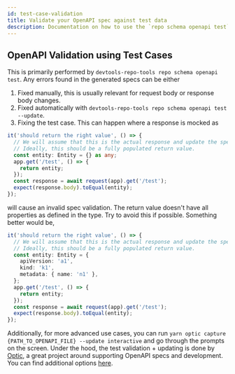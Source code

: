 ```yaml
---
id: test-case-validation
title: Validate your OpenAPI spec against test data
description: Documentation on how to use the `repo schema openapi test` command.
---
```


## OpenAPI Validation using Test Cases

This is primarily performed by `devtools-repo-tools repo schema openapi test`. Any errors found in the generated specs can be either

1. Fixed manually, this is usually relevant for request body or response body changes.
2. Fixed automatically with `devtools-repo-tools repo schema openapi test --update`.
3. Fixing the test case. This can happen where a response is mocked as

```ts
it('should return the right value', () => {
  // We will assume that this is the actual response and update the spec accordingly.
  // Ideally, this should be a fully populated return value.
  const entity: Entity = {} as any;
  app.get('/test', () => {
    return entity;
  });
  const response = await request(app).get('/test');
  expect(response.body).toEqual(entity);
});
```

will cause an invalid spec validation. The return value doesn't have all properties as defined in the type. Try to avoid this if possible. Something better would be,

```ts
it('should return the right value', () => {
  // We will assume that this is the actual response and update the spec accordingly.
  // Ideally, this should be a fully populated return value.
  const entity: Entity = {
    apiVersion: 'a1',
    kind: 'k1',
    metadata: { name: 'n1' },
  };
  app.get('/test', () => {
    return entity;
  });
  const response = await request(app).get('/test');
  expect(response.body).toEqual(entity);
});
```

Additionally, for more advanced use cases, you can run `yarn optic capture {PATH_TO_OPENAPI_FILE} --update interactive` and go through the prompts on the screen. Under the hood, the test validation + updating is done by [Optic](https://github.com/opticdev/optic), a great project around supporting OpenAPI specs and development. You can find additional options [here](https://www.useoptic.com/docs/verify-openapi).
